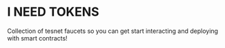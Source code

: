 # I NEED TOKENS

Collection of tesnet faucets so you can get start interacting and deploying with smart contracts!
